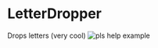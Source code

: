 # LetterDropper
Drops letters (very cool)
![pls help example]([http://i.imgur.com/nMcOsHM.gif](https://i.imgur.com/8M5yRNY.mp4) "Help me Melmsiwan-Kenobi, you're my only hope!")
